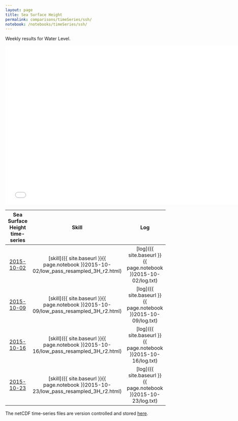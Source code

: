 ```yaml
---
layout: page
title: Sea Surface Height
permalink: comparisons/timeSeries/ssh/
notebook: /notebooks/timeSeries/ssh/
---
```


Weekly results for Water Level.

<iframe width="750" height="500" frameBorder="0" src="{{ site.baseurl }}{{ page.notebook }}2015-10-23/mapa.html" name="iframe"> <p>Your browser does not support iframes.</p> </iframe>


| Sea Surface Height time-series                                                                     | Skill                                                                | Log                                                            |
|:--------------------------------------------------------------------------------------------------:|:--------------------------------------------------------------------:|:--------------------------------------------------------------:|
| <a href="{{ site.baseurl }}{{ page.notebook }}2015-10-02/mapa.html" target="iframe">2015-10-02</a> | [skill]({{ site.baseurl }}{{ page.notebook }}2015-10-02/low_pass_resampled_3H_r2.html)  | [log]({{ site.baseurl }}{{ page.notebook }}2015-10-02/log.txt) |
| <a href="{{ site.baseurl }}{{ page.notebook }}2015-10-09/mapa.html" target="iframe">2015-10-09</a> | [skill]({{ site.baseurl }}{{ page.notebook }}2015-10-09/low_pass_resampled_3H_r2.html)  | [log]({{ site.baseurl }}{{ page.notebook }}2015-10-09/log.txt) |
| <a href="{{ site.baseurl }}{{ page.notebook }}2015-10-16/mapa.html" target="iframe">2015-10-16</a> | [skill]({{ site.baseurl }}{{ page.notebook }}2015-10-16/low_pass_resampled_3H_r2.html)  | [log]({{ site.baseurl }}{{ page.notebook }}2015-10-16/log.txt) |
| <a href="{{ site.baseurl }}{{ page.notebook }}2015-10-23/mapa.html" target="iframe">2015-10-23</a> | [skill]({{ site.baseurl }}{{ page.notebook }}2015-10-23/low_pass_resampled_3H_r2.html)  | [log]({{ site.baseurl }}{{ page.notebook }}2015-10-23/log.txt) |

The netCDF time-series files are version controlled and stored [here](https://github.com/ocefpaf/secoora/tree/gh-pages/notebooks/timeSeries/ssh).
